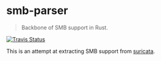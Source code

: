 smb-parser
===========

> Backbone of SMB support in Rust.

[![Travis Status](https://travis-ci.org/epage/smb-rs.svg?branch=master)](https://travis-ci.org/epage/smb-rs)

This is an attempt at extracting SMB support from [suricata](https://github.com/OISF/suricata).
